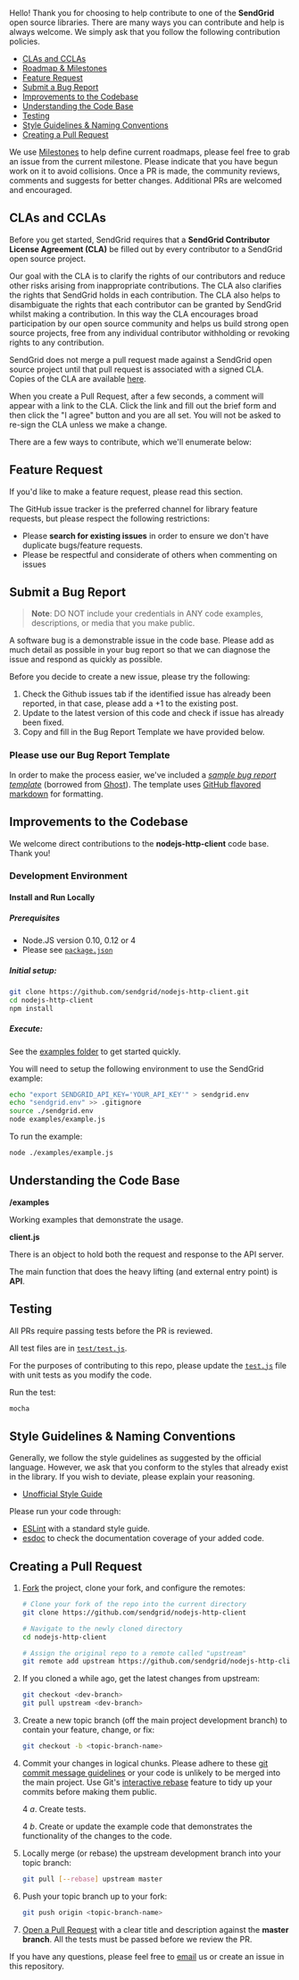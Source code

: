 Hello! Thank you for choosing to help contribute to one of the **SendGrid** open source libraries. There are many ways you can contribute and help is always welcome.  We simply ask that you follow the following contribution policies.

- [CLAs and CCLAs](#clas-and-cclas)
- [Roadmap & Milestones](#roadmap-and-milestones)
- [Feature Request](#feature-request)
- [Submit a Bug Report](#submit-a-bug-report)
- [Improvements to the Codebase](#improvements-to-the-codebase)
- [Understanding the Code Base](#understanding-the-codebase)
- [Testing](#testing)
- [Style Guidelines & Naming Conventions](#style-guidelines-and-naming-conventions)
- [Creating a Pull Request](#creating-a-pull-request)

<a name="roadmap-and-milestones"></a>
We use [Milestones](https://github.com/sendgrid/nodejs-http-client/milestones) to help define current roadmaps, please feel free to grab an issue from the current milestone. Please indicate that you have begun work on it to avoid collisions. Once a PR is made, the community reviews, comments and suggests for better changes. Additional PRs are welcomed and encouraged.

<a name="clas-and-cclas"></a>
## CLAs and CCLAs

Before you get started, SendGrid requires that a **SendGrid Contributor License Agreement (CLA)** be filled out by every contributor to a SendGrid open source project.

Our goal with the CLA is to clarify the rights of our contributors and reduce other risks arising from inappropriate contributions.  The CLA also clarifies the rights that SendGrid holds in each contribution. The CLA also helps to disambiguate the rights that each contributor can be granted by SendGrid whilst making a contribution.  In this way the CLA encourages broad participation by our open source community and helps us build strong open source projects, free from any individual contributor withholding or revoking rights to any contribution.

SendGrid does not merge a pull request made against a SendGrid open source project until that pull request is associated with a signed CLA. Copies of the CLA are available [here](https://gist.github.com/SendGridDX/98b42c0a5d500058357b80278fde3be8#file-sendgrid_cla).

When you create a Pull Request, after a few seconds, a comment will appear with a link to the CLA. Click the link and fill out the brief form and then click the "I agree" button and you are all set. You will not be asked to re-sign the CLA unless we make a change.

There are a few ways to contribute, which we'll enumerate below:

<a name="feature-request"></a>
## Feature Request

If you'd like to make a feature request, please read this section.

The GitHub issue tracker is the preferred channel for library feature requests, but please respect the following restrictions:

- Please **search for existing issues** in order to ensure we don't have duplicate bugs/feature requests.
- Please be respectful and considerate of others when commenting on issues

<a name="submit-a-bug-report"></a>
## Submit a Bug Report

>**Note**: DO NOT include your credentials in ANY code examples, descriptions, or media that you make public.

A software bug is a demonstrable issue in the code base. Please add as much detail as possible in your bug report so that we can diagnose the issue and respond as quickly as possible.

Before you decide to create a new issue, please try the following:

1. Check the Github issues tab if the identified issue has already been reported, in that case, please add a +1 to the existing post.
2. Update to the latest version of this code and check if issue has already been fixed.
3. Copy and fill in the Bug Report Template we have provided below.

### Please use our Bug Report Template

In order to make the process easier, we've included a *[sample bug report template](https://github.com/sendgrid/nodejs-http-client/.github/ISSUE_TEMPLATE)* (borrowed from [Ghost](https://github.com/TryGhost/Ghost/)). The template uses [GitHub flavored markdown](https://help.github.com/articles/github-flavored-markdown/) for formatting.

<a name="improvements-to-the-codebase"></a>
## Improvements to the Codebase

We welcome direct contributions to the **nodejs-http-client** code base. Thank you!

### Development Environment ###

#### Install and Run Locally ####

##### Prerequisites #####

- Node.JS version 0.10, 0.12 or 4
- Please see [`package.json`](https://github.com/sendgrid/nodejs-http-client/blob/master/package.json)

##### Initial setup: #####

```bash
git clone https://github.com/sendgrid/nodejs-http-client.git
cd nodejs-http-client
npm install
```

##### Execute: #####

See the [examples folder](https://github.com/sendgrid/nodejs-http-client/tree/master/examples) to get started quickly.

You will need to setup the following environment to use the SendGrid example:

```bash
echo "export SENDGRID_API_KEY='YOUR_API_KEY'" > sendgrid.env
echo "sendgrid.env" >> .gitignore
source ./sendgrid.env
node examples/example.js
```

To run the example:

```bash
node ./examples/example.js
```

<a name="understanding-the-codebase"></a>
## Understanding the Code Base

**/examples**

Working examples that demonstrate the usage.

**client.js**

There is an object to hold both the request and response to the API server.

The main function that does the heavy lifting (and external entry point) is **API**.

<a name="testing"></a>
## Testing

All PRs require passing tests before the PR is reviewed.

All test files are in [`test/test.js`](https://github.com/sendgrid/nodejs-http-client/blob/master/test/test.js).

For the purposes of contributing to this repo, please update the [`test.js`](https://github.com/sendgrid/nodejs-http-client/blob/master/test/test.js) file with unit tests as you modify the code.

Run the test:
```bash
mocha
```

<a name="style-guidelines-and-naming-conventions"></a>
## Style Guidelines & Naming Conventions

Generally, we follow the style guidelines as suggested by the official language. However, we ask that you conform to the styles that already exist in the library. If you wish to deviate, please explain your reasoning.

- [Unofficial Style Guide](https://github.com/felixge/node-style-guide)

Please run your code through:

- [ESLint](http://eslint.org/) with a standard style guide.
- [esdoc](https://github.com/sendgrid/nodejs-http-client/blob/master/USAGE.md) to check the documentation coverage of your added code.

<a name="creating-a-pull-request"></a>
## Creating a Pull Request

1. [Fork](https://help.github.com/fork-a-repo/) the project, clone your fork,
   and configure the remotes:

   ```bash
   # Clone your fork of the repo into the current directory
   git clone https://github.com/sendgrid/nodejs-http-client
   
   # Navigate to the newly cloned directory
   cd nodejs-http-client
   
   # Assign the original repo to a remote called "upstream"
   git remote add upstream https://github.com/sendgrid/nodejs-http-client
   ```

2. If you cloned a while ago, get the latest changes from upstream:

   ```bash
   git checkout <dev-branch>
   git pull upstream <dev-branch>
   ```

3. Create a new topic branch (off the main project development branch) to
   contain your feature, change, or fix:

   ```bash
   git checkout -b <topic-branch-name>
   ```

4. Commit your changes in logical chunks. Please adhere to these [git commit
   message guidelines](http://tbaggery.com/2008/04/19/a-note-about-git-commit-messages.html) or your code is unlikely to be merged into the main project. Use Git's [interactive rebase](https://help.github.com/articles/interactive-rebase) feature to tidy up your commits before making them public.

   4 *a*. Create tests.

   4 *b*. Create or update the example code that demonstrates the functionality of the changes to the code.

5. Locally merge (or rebase) the upstream development branch into your topic branch:

   ```bash
   git pull [--rebase] upstream master
   ```

7. Push your topic branch up to your fork:

   ```bash
   git push origin <topic-branch-name>
   ```

8. [Open a Pull Request](https://help.github.com/articles/using-pull-requests/) with a clear title and description against the **master branch**. All the tests must be passed before we review the PR.

If you have any questions, please feel free to [email](mailto:dx@sendgrid.com) us or create an issue in this repository.
